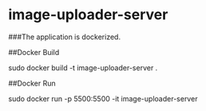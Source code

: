 # image-uploader-server

###The application is dockerized.

##Docker Build

sudo docker build -t image-uploader-server .

##Docker Run

sudo docker run -p 5500:5500 -it image-uploader-server